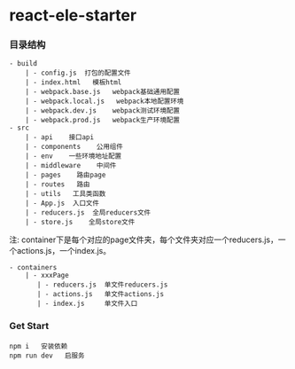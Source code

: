 # react-ele-starter

### 目录结构
```
- build
    | - config.js  打包的配置文件
    | - index.html   模板html
    | - webpack.base.js   webpack基础通用配置
    | - webpack.local.js   webpack本地配置环境
    | - webpack.dev.js    webpack测试环境配置
    | - webpack.prod.js   webpack生产环境配置
- src
    | - api    接口api
    | - components    公用组件
    | - env    一些环境地址配置
    | - middleware    中间件
    | - pages    路由page
    | - routes   路由
    | - utils   工具类函数
    | - App.js 	入口文件
    | - reducers.js  全局reducers文件
    | - store.js    全局store文件
```

注: container下是每个对应的page文件夹，每个文件夹对应一个reducers.js，一个actions.js，一个index.js。
```
- containers
    | - xxxPage
       | - reducers.js  单文件reducers.js
       | - actions.js   单文件actions.js
       | - index.js     单文件入口

```

### Get Start
```
npm i   安装依赖
npm run dev   启服务
```
